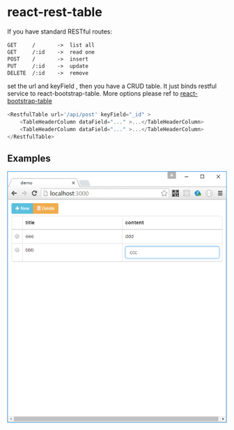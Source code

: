 # react-rest-table

If you have standard RESTful routes:

    GET     /       ->  list all
    GET     /:id    ->  read one
    POST    /       ->  insert
    PUT     /:id    ->  update
    DELETE  /:id    ->  remove

set the url and keyField , then you have a CRUD table.
It just binds restful service to react-bootstrap-table. More options please ref to [react-bootstrap-table](https://github.com/AllenFang/react-bootstrap-table)

```js
<RestfulTable url='/api/post' keyField="_id" >                
    <TableHeaderColumn dataField="..." >...</TableHeaderColumn>
    <TableHeaderColumn dataField="..." >...</TableHeaderColumn>
</RestfulTable>
```

## Examples

![screenshots/edittable.png](screenshots/edittable.png)
